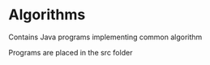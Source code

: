 # Algorithms
Contains Java programs implementing common algorithm



Programs are placed in the src folder
